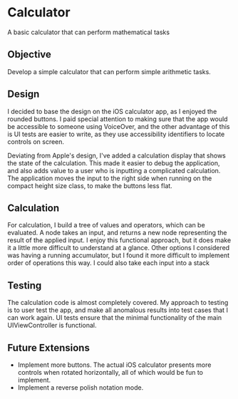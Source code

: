 # Calculator
A basic calculator that can perform mathematical tasks

## Objective
Develop a simple calculator that can perform simple arithmetic tasks.

## Design
I decided to base the design on the iOS calculator app, as I enjoyed the rounded buttons. I paid special attention to making sure that the app would be accessible to someone using VoiceOver, and the other advantage of this is UI tests are easier to write, as they use accessibility identifiers to locate controls on screen.

Deviating from Apple's design, I've added a calculation display that shows the state of the calculation. This made it easier to debug the application, and also adds value to a user who is inputting a complicated calculation. The application moves the input to the right side when running on the compact height size class, to make the buttons less flat.

## Calculation
For calculation, I build a tree of values and operators, which can be evaluated. A node takes an input, and returns a new node representing the result of the applied input. I enjoy this functional approach, but it does make it a little more difficult to understand at a glance. Other options I considered was having a running accumulator, but I found it more difficult to implement order of operations this way. I could also take each input into a stack

## Testing
The calculation code is almost completely covered. My approach to testing is to user test the app, and make all anomalous results into test cases that I can work again. UI tests ensure that the minimal functionality of the main UIViewController is functional.

## Future Extensions
- Implement more buttons. The actual iOS calculator presents more controls when rotated horizontally, all of which would be fun to implement.
- Implement a reverse polish notation mode.
